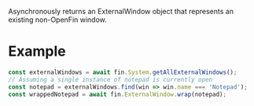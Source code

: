 Asynchronously returns an ExternalWindow object that represents an existing non-OpenFin window.
# Example
```js
const externalWindows = await fin.System.getAllExternalWindows();
// Assuming a single instance of notepad is currently open
const notepad = externalWindows.find(win => win.name === 'Notepad');
const wrappedNotepad = await fin.ExternalWindow.wrap(notepad);
```

